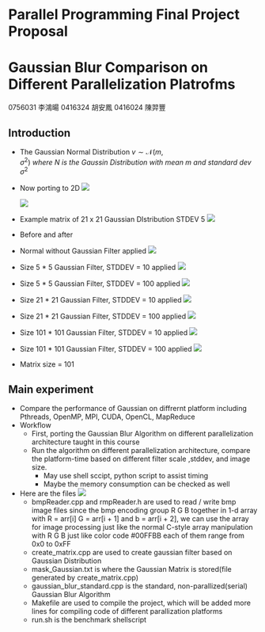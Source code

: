 # Parallel Programming Final Project Proposal
# Gaussian Blur Comparison on Different Parallelization Platrofms
0756031 李鴻暘 0416324 胡安鳳 0416024 陳羿豐
## Introduction
* The Gaussian Normal Distribution
$v \sim \mathcal{N} (m,\sigma^2)\ where\ N\ is\ the\ Gaussin\ Distribution\ with\ mean\ m\ and\ standard\ dev\ \sigma^2$

* Now porting to 2D 
    ![](https://i.imgur.com/9hUq9dj.png)

    ![](https://i.imgur.com/VXgJYHV.png)
    
* Example matrix of 21 x 21 Gaussian DIstribution STDEV 5
![](https://i.imgur.com/SkvE0yk.png)

* Before and after
* Normal without Gaussian Filter applied
![](https://i.imgur.com/83cd6tY.png)
* Size 5 * 5 Gaussian Filter, STDDEV = 10 applied
![](https://i.imgur.com/iHPViHQ.png)
* Size 5 * 5 Gaussian Filter, STDDEV = 100 applied
![](https://i.imgur.com/yVO2TH1.png)
* Size 21 * 21 Gaussian Filter, STDDEV = 10 applied
![](https://i.imgur.com/PlnaYIK.png)
* Size 21 * 21 Gaussian Filter, STDDEV = 100 applied
![](https://i.imgur.com/iv6u7aY.png)
* Size 101 * 101 Gaussian Filter, STDDEV = 10 applied
![](https://i.imgur.com/00YXmrq.png)
* Size 101 * 101 Gaussian Filter, STDDEV = 100 applied
![](https://i.imgur.com/GmyxglB.png)
* Matrix size = 101
## Main experiment

* Compare the performance of Gaussian on diffrernt platform including Pthreads, OpenMP, MPI, CUDA, OpenCL, MapReduce
* Workflow
    * First, porting the Gaussian Blur Algorithm on different parallelization architecture taught in this course
    * Run the algorithm on different parallelization architecture, compare the platform-time based on different filter scale ,stddev, and image size.
        * May use shell sccipt, python script to assist timing
        * Maybe the memory consumption can be checked as well
* Here are the files
![](https://imgur.com/gallery/SBuN09Y.png)
    * bmpReader.cpp and rmpReader.h are used to read / write bmp image files since the bmp encoding group R G B together in 1-d array with R = arr[i] G = arr[i + 1] and b = arr[i + 2], we can use the array for image processing just like the normal C-style array manipulation with R G B just like color code #00FFBB each of them range from 0x0 to 0xFF
    * create_matrix.cpp are used to create gaussian filter based on Gaussian Distribution
    * mask_Gaussian.txt is where the Gaussian Matrix is stored(file generated by create_matrix.cpp)
    * gaussian_blur_standard.cpp is the standard, non-parallized(serial) Gaussian Blur Algorithm
    * Makefile are used to compile the project, which will be added more lines for compiling code of different parallization platforms 
    * run.sh is the benchmark shellscript





